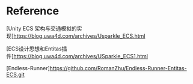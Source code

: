 # Reference

[Unity ECS 架构与交通模拟的实现]https://blog.uwa4d.com/archives/Usparkle_ECS.html

[ECS设计思想和Entitas插件]https://blog.uwa4d.com/archives/USparkle_ECS1.html

[Endless-Runner]https://github.com/RomanZhu/Endless-Runner-Entitas-ECS.git
